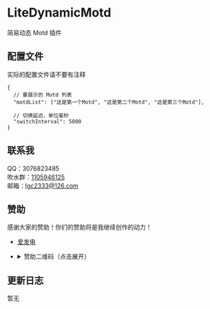 <!-- markdownlint-disable MD033 -->

# LiteDynamicMotd

简易动态 Motd 插件

## 配置文件

实际的配置文件请不要有注释

```jsonc
{
  // 要展示的 Motd 列表
  "motdList": ["这是第一个Motd", "这是第二个Motd", "这是第三个Motd"],

  // 切换延迟，单位毫秒
  "switchInterval": 5000
}
```

## 联系我

QQ：3076823485  
吹水群：[1105946125](https://jq.qq.com/?_wv=1027&k=Z3n1MpEp)  
邮箱：<lgc2333@126.com>

## 赞助

感谢大家的赞助！你们的赞助将是我继续创作的动力！

- [爱发电](https://afdian.net/@lgc2333)
- <details>
    <summary>赞助二维码（点击展开）</summary>

  ![讨饭](https://raw.githubusercontent.com/lgc2333/ShigureBotMenu/master/src/imgs/sponsor.png)

  </details>

## 更新日志

暂无
